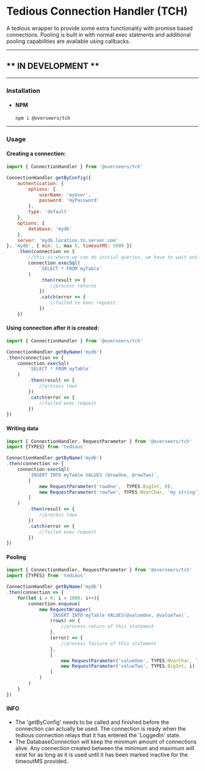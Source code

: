# Tedious Connection Handler (TCH)

A tedious wrapper to provide some extra functionality with promise based connections. Pooling is built in with normal exec statments and additional pooling capabilities are available using callbacks.

---
## ** IN DEVELOPMENT **
---

### Installation
- #### NPM
	```npm i @overseers/tch```
---
### Usage
#### Creating a connection:
```javascript
import { ConnectionHandler } from '@overseers/tch'

ConnectionHandler.getByConfig({
    authentication: {
        options: {
            userName: 'myUser',
            password: 'myPassword'
        },
        type: 'default'
    },
    options: {
        database: 'mydb'
    },
    server: 'mydb.location.to.server.com'
}, 'mydb', { min: 1, max 5, timeoutMS: 5000 })
    .then(connection => {
        //this is where we can do initial queries, we have to wait until this point for the connection to be initialized and ready
        connection.execSql(
            `SELECT * FROM myTable`
        )
            .then(result => {
                //process returns
            })
            .catch(error => {
                //failed to exec request
            })
    })
```

#### Using connection after it is created:
```javascript
import { ConnectionHandler } from '@overseers/tch'

ConnectionHandler.getByName('mydb')
.then(connection => {
	connection.execSql(
		`SELECT * FROM myTable`
	)
		.then(result => {
			//process rows
		})
		.catch(error => {
			//failed exec request
		})
})
```

#### Writing data
```javascript
import { ConnectionHandler, RequestParameter } from '@overseers/tch'
import {TYPES} from 'tedious'

ConnectionHandler.getByName('mydb')
.then(connection => {
	connection.execSql(
		`INSERT INTO myTable VALUES (@rowOne, @rowTwo)`,
		[
			new RequestParameter('rowOne',  TYPES.BigInt, 0),
			new RequestParameter('rowTwo', TYPES.NVarChar, 'my string')
		]
	)
		.then(result => {
			//process rows
		})
		.catch(error => {
			//failed exec request
		})
})
```

#### Pooling
```javascript
import { ConnectionHandler, RequestParameter } from '@overseers/tch'
import {TYPES} from 'tedious'

ConnectionHandler.getByName('mydb')
.then(connection => {
	for(let i = 0; i < 1000; i++){
		connection.enqueue(
			new RequestWrapper(
				`INSERT INTO myTable VALUES(@valueOne, @valueTwo)`,
				(rows) => {
					//process return of this statement
				},
				(error) => {
					//process failure of this statement
				},
				[
					new RequestParameter('valueOne', TYPES.NVarChar, `insert#${i}`),
					new RequestParameter('valueTwo', TYPES.BigInt, i)
				]
			)
		)
	}
})
```

#### INFO
- The 'getByConfig' needs to be called and finished before the connection can actually be used. The connection is ready when the tedious connection relays that it has entered the 'LoggedIn' state.
- The DatabaseConnection will keep the minimum amount of connections alive. Any connection created between the minimum and maximum will exist for as long as it is used until it has been marked inactive for the timeoutMS provided.
